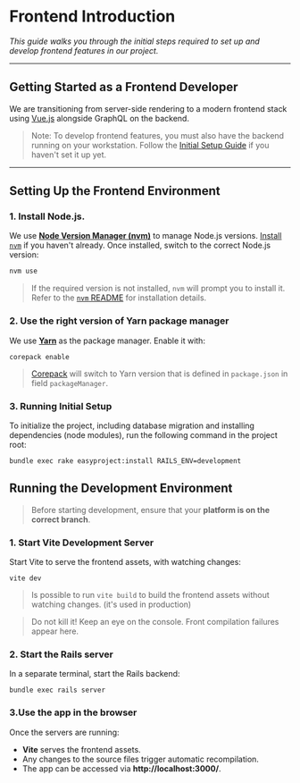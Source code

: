 # Frontend Introduction

*This guide walks you through the initial steps required to set up and develop frontend features in our project.*

---

## Getting Started as a Frontend Developer

We are transitioning from server-side rendering to a modern frontend stack using [Vue.js](https://vuejs.org/) alongside GraphQL on the backend.

<!-- theme: danger -->
> Note: To develop frontend features, you must also have the backend running on your workstation. Follow the [Initial Setup Guide](https://easysoftware.stoplight.io/docs/developer-portal-devs/docs/Getting_started/Initial-setup.md) if you haven't set it up yet.

---

## Setting Up the Frontend Environment

### 1. Install Node.js.

We use [**Node Version Manager (nvm)**](https://github.com/nvm-sh/nvm) to manage Node.js versions. [Install `nvm`](https://github.com/nvm-sh/nvm?tab=readme-ov-file#installing-and-updating) if you haven't already. Once installed, switch to the correct Node.js version:

```bash
nvm use
```

> If the required version is not installed, `nvm` will prompt you to install it. Refer to the [`nvm` README](https://github.com/nvm-sh/nvm/blob/master/README.md) for installation details.

### 2. Use the right version of Yarn package manager

We use [**Yarn**](https://yarnpkg.com/) as the package manager. Enable it with:

```
corepack enable
```

> [Corepack](https://nodejs.org/api/corepack.html#corepack) will switch to Yarn version that is defined in `package.json` in field `packageManager`.

### 3. Running Initial Setup

To initialize the project, including database migration and installing dependencies (node modules), run the following command in the project root:

```
bundle exec rake easyproject:install RAILS_ENV=development
```

## Running the Development Environment

> Before starting development, ensure that your **platform is on the correct branch**.

### 1. Start Vite Development Server

Start Vite to serve the frontend assets, with watching changes:

```
vite dev
```
> Is possible to run `vite build` to build the frontend assets without watching changes. (it's used in production)

<!-- theme: danger -->
> Do not kill it! Keep an eye on the console. Front compilation failures appear here.

### 2. Start the Rails server

In a separate terminal, start the Rails backend:

```
bundle exec rails server
```

### 3.Use the app in the browser

Once the servers are running:
- **Vite** serves the frontend assets.
- Any changes to the source files trigger automatic recompilation.
- The app can be accessed via **http://localhost:3000/**.
